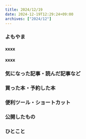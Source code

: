 ```yaml
---
title: 2024/12/19
date: 2024-12-19T12:29:24+09:00
archives: ["2024/12"]
---
```

### よもやま
#### xxxx

#### xxxx

### 気になった記事・読んだ記事など

### 買った本・予約した本

### 便利ツール・ショートカット

### 公開したもの

### ひとこと

